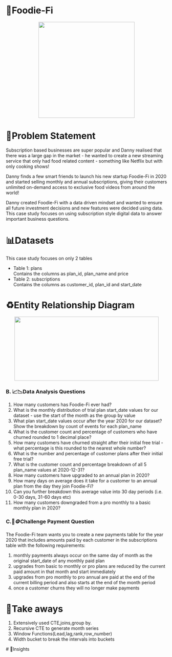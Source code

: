 # 🥑Foodie-Fi
<p align = "center">
<img width="300" height="300" src = "https://user-images.githubusercontent.com/81607668/129742132-8e13c136-adf2-49c4-9866-dec6be0d30f0.png"> 
</p>

# 🔢Problem Statement
Subscription based businesses are super popular and Danny realised that there was a large gap in the market - he wanted to create a new streaming service that only had food related content - something like Netflix but with only cooking shows!

Danny finds a few smart friends to launch his new startup Foodie-Fi in 2020 and started selling monthly and annual subscriptions, giving their customers unlimited on-demand access to exclusive food videos from around the world!

Danny created Foodie-Fi with a data driven mindset and wanted to ensure all future investment decisions and new features were decided using data. This case study focuses on using subscription style digital data to answer important business questions.

# 📊Datasets
This case study focuses on only 2 tables
* Table 1: plans <br>
  Contains the columns as plan_id, plan_name and price 
* Table 2: subscriptions <br>
  Contains the columns as customer_id, plan_id and start_date

# ♻Entity Relationship Diagram
<p align = "center">
<img src = "https://user-images.githubusercontent.com/81607668/129744449-37b3229b-80b2-4cce-b8e0-707d7f48dcec.png" width="450" height="200">
</p>

<h3> B. 📈📉Data Analysis Questions</h3>
 
   1. How many customers has Foodie-Fi ever had?
   2. What is the monthly distribution of trial plan start_date values for our dataset - use the start of the month as the group by value
   3. What plan start_date values occur after the year 2020 for our dataset? Show the breakdown by count of events for each plan_name
   4. What is the customer count and percentage of customers who have churned rounded to 1 decimal place?
   5. How many customers have churned straight after their initial free trial - what percentage is this rounded to the nearest whole number?
   6. What is the number and percentage of customer plans after their initial free trial?
   7. What is the customer count and percentage breakdown of all 5 plan_name values at 2020-12-31?
   8. How many customers have upgraded to an annual plan in 2020?
   9. How many days on average does it take for a customer to an annual plan from the day they join Foodie-Fi?
   10. Can you further breakdown this average value into 30 day periods (i.e. 0-30 days, 31-60 days etc)
   11. How many customers downgraded from a pro monthly to a basic monthly plan in 2020?
 
 <h3> C.💸🪙Challenge Payment Question</h3>
 
   The Foodie-Fi team wants you to create a new payments table for the year 2020 that includes amounts paid by each customer in the subscriptions table with the following requirements:

   1. monthly payments always occur on the same day of month as the original start_date of any monthly paid plan
   2. upgrades from basic to monthly or pro plans are reduced by the current paid amount in that month and start immediately
   3. upgrades from pro monthly to pro annual are paid at the end of the current billing period and also starts at the end of the month period
   4. once a customer churns they will no longer make payments
 
  
# 📝Take aways
 1. Extensively used CTE,joins,group by.
 2. Recursive CTE to generate month series
 3. Window Functions(Lead,lag,rank,row_number)
 4. Width bucket to break the intervals into buckets


# 🤨Insights



